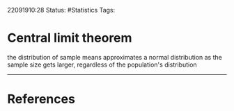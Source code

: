 22091910:28
Status:  #Statistics
Tags: 

# Central limit theorem
the distribution of sample means approximates a normal distribution as the sample size gets larger, regardless of the population's distribution


---
# References